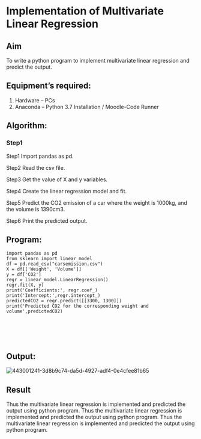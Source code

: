 # Implementation of Multivariate Linear Regression
## Aim
To write a python program to implement multivariate linear regression and predict the output.
## Equipment’s required:
1.	Hardware – PCs
2.	Anaconda – Python 3.7 Installation / Moodle-Code Runner
## Algorithm:
### Step1
Step1 Import pandas as pd.

Step2 Read the csv file.

Step3 Get the value of X and y variables.

Step4 Create the linear regression model and fit.

Step5 Predict the CO2 emission of a car where the weight is 1000kg, and the volume is 1390cm3.

Step6 Print the predicted output.

## Program:
```
import pandas as pd
from sklearn import linear_model
df = pd.read_csv("carsemission.csv")
X = df[['Weight', 'Volume']]
y = df['CO2']
regr = linear_model.LinearRegression()
regr.fit(X, y)
print('Coefficients:', regr.coef_)
print('Intercept:',regr.intercept_)
predictedCO2 = regr.predict([[3300, 1300]])
print('Predicted CO2 for the corresponding weight and volume',predictedCO2)






```
## Output:
![443001241-3d8b9c74-da5d-4927-adf4-0e4cfee81b65](https://github.com/user-attachments/assets/0704573d-3d0a-4697-82b1-84ad3d624e36)




## Result
Thus the multivariate linear regression is implemented and predicted the output using python program.
Thus the multivariate linear regression is implemented and predicted the output using python program.
Thus the multivariate linear regression is implemented and predicted the output using python program.
